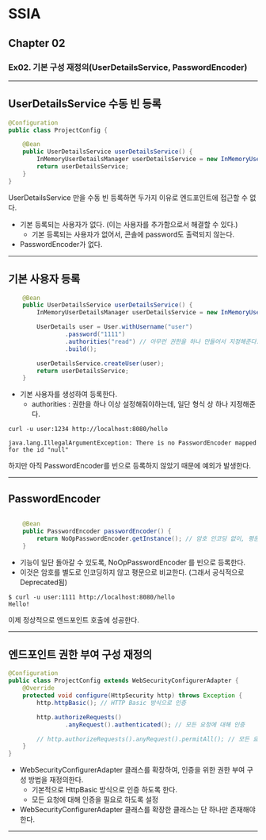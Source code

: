 # SSIA
## Chapter 02
### Ex02. 기본 구성 재정의(UserDetailsService, PasswordEncoder)

---

## UserDetailsService 수동 빈 등록
```java
@Configuration
public class ProjectConfig {

    @Bean
    public UserDetailsService userDetailsService() {
        InMemoryUserDetailsManager userDetailsService = new InMemoryUserDetailsManager();
        return userDetailsService;
    }
}
```
UserDetailsService 만을 수동 빈 등록하면 두가지 이유로 엔드포인트에 접근할 수 없다.
- 기본 등록되는 사용자가 없다. (이는 사용자를 추가함으로서 해결할 수 있다.)
  - 기본 등록되는 사용자가 없어서, 콘솔에 password도 출력되지 않는다.
- PasswordEncoder가 없다.

---

## 기본 사용자 등록
```java
    @Bean
    public UserDetailsService userDetailsService() {
        InMemoryUserDetailsManager userDetailsService = new InMemoryUserDetailsManager();

        UserDetails user = User.withUsername("user")
                .password("1111")
                .authorities("read") // 아무런 권한을 하나 만들어서 지정해준다.
                .build();

        userDetailsService.createUser(user);
        return userDetailsService;
    }
```
- 기본 사용자를 생성하여 등록한다.
  - authorities : 권한을 하나 이상 설정해줘야하는데, 일단 형식 상 하나 지정해준다.
```shell
curl -u user:1234 http://localhost:8080/hello
```
```shell
java.lang.IllegalArgumentException: There is no PasswordEncoder mapped for the id "null"
```
하지만 아직 PasswordEncoder를 빈으로 등록하지 않았기 때문에 예외가 발생한다.

---

## PasswordEncoder
```java

    @Bean
    public PasswordEncoder passwordEncoder() {
        return NoOpPasswordEncoder.getInstance(); // 암호 인코딩 없이, 평문으로 비교(Deprecated)
    }
```
- 기능이 일단 돌아갈 수 있도록, NoOpPasswordEncoder 를 빈으로 등록한다.
- 이것은 암호를 별도로 인코딩하지 않고 평문으로 비교한다. (그래서 공식적으로 Deprecated됨)
```shell
$ curl -u user:1111 http://localhost:8080/hello                                                      
Hello!
```
이제 정상적으로 엔드포인트 호출에 성공한다.

---

## 엔드포인트 권한 부여 구성 재정의
```java
@Configuration
public class ProjectConfig extends WebSecurityConfigurerAdapter {
    @Override
    protected void configure(HttpSecurity http) throws Exception {
        http.httpBasic(); // HTTP Basic 방식으로 인증

        http.authorizeRequests()
                .anyRequest().authenticated(); // 모든 요청에 대해 인증

        // http.authorizeRequests().anyRequest().permitAll(); // 모든 요청에 대해 인증 없이 허락
    }
}
```
- WebSecurityConfigurerAdapter 클래스를 확장하여, 인증을 위한 권한 부여 구성 방법을 재정의한다.
  - 기본적으로 HttpBasic 방식으로 인증 하도록 한다.
  - 모든 요청에 대해 인증을 필요로 하도록 설정
- WebSecurityConfigurerAdapter 클래스를 확장한 클래스는 단 하나만 존재해야 한다.

---
